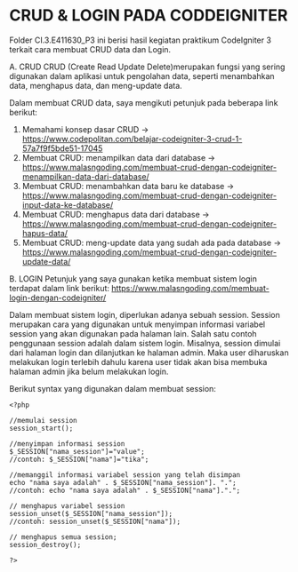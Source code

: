 # CRUD & LOGIN PADA CODDEIGNITER
Folder CI.3.E411630_P3 ini berisi hasil kegiatan praktikum CodeIgniter 3 terkait cara membuat CRUD data dan Login.


A.	CRUD
CRUD (Create Read Update Delete)merupakan fungsi yang sering digunakan dalam aplikasi untuk pengolahan data, seperti menambahkan data, menghapus data, dan meng-update data.

Dalam membuat CRUD data, saya mengikuti petunjuk pada beberapa link berikut:
1. Memahami konsep dasar CRUD ->  https://www.codepolitan.com/belajar-codeigniter-3-crud-1-57a7f9f5bde51-17045
2. Membuat CRUD: menampilkan data dari database ->  https://www.malasngoding.com/membuat-crud-dengan-codeigniter-menampilkan-data-dari-database/
3. Membuat CRUD: menambahkan data baru ke database ->  https://www.malasngoding.com/membuat-crud-dengan-codeigniter-input-data-ke-database/
4. Membuat CRUD: menghapus data dari database ->  https://www.malasngoding.com/membuat-crud-dengan-codeigniter-hapus-data/
5. Membuat CRUD: meng-update data yang sudah ada pada database ->  https://www.malasngoding.com/membuat-crud-dengan-codeigniter-update-data/


B.	LOGIN
Petunjuk yang saya gunakan ketika membuat sistem login terdapat dalam link berikut:
https://www.malasngoding.com/membuat-login-dengan-codeigniter/

Dalam membuat sistem login, diperlukan adanya sebuah session. Session merupakan cara yang digunakan untuk menyimpan informasi variabel session yang akan digunakan pada halaman lain.
Salah satu contoh penggunaan session adalah dalam sistem login. Misalnya, session dimulai dari halaman login dan dilanjutkan ke halaman admin. Maka user diharuskan melakukan login terlebih dahulu karena user tidak akan bisa membuka halaman admin jika belum melakukan login.

Berikut syntax yang digunakan dalam membuat session:
```
<?php

//memulai session
session_start(); 

//menyimpan informasi session
$_SESSION["nama_session"]="value";														//contoh: $_SESSION["nama"]="tika";

//memanggil informasi variabel session yang telah disimpan
echo "nama saya adalah" . $_SESSION["nama_session"]. ".";			//contoh: echo "nama saya adalah" . $_SESSION["nama"].".";

// menghapus variabel session    
session_unset($_SESSION["nama_session"]);     								//contoh: session_unset($_SESSION["nama"]);
  
// menghapus semua session;     
session_destroy();

?>
```
